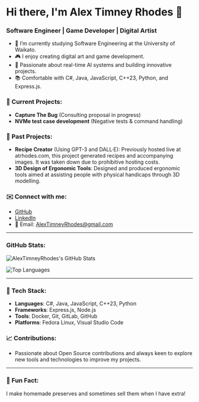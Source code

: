 # Hi there, I'm Alex Timney Rhodes 👋

### Software Engineer | Game Developer | Digital Artist

- 🌱 I’m currently studying Software Engineering at the University of Waikato.
- 🎮 I enjoy creating digital art and game development.
- 🚀 Passionate about real-time AI systems and building innovative projects.
- 📚 Comfortable with C#, Java, JavaScript, C++23, Python, and Express.js.

### 🔭 Current Projects:
- **Capture The Bug** (Consulting proposal in progress)
- **NVMe test case development** (Negative tests & command handling)

### 🌟 Past Projects:
- **Recipe Creator** (Using GPT-3 and DALL·E): Previously hosted live at atrhodes.com, this project generated recipes and accompanying images. It was taken down due to prohibitive hosting costs.
- **3D Design of Ergonomic Tools**: Designed and produced ergonomic tools aimed at assisting people with physical handicaps through 3D modelling.

### ✉️ Connect with me:
- [GitHub](https://github.com/AlexTimneyRhodes)
- [LinkedIn](https://www.linkedin.com/in/alextimneyrhodes/)
- 📧 Email: AlexTimneyRhodes@gmail.com

---

### GitHub Stats:

![AlexTimneyRhodes's GitHub Stats](https://github-readme-stats.vercel.app/api?username=AlexTimneyRhodes&show_icons=true&theme=radical)

![Top Languages](https://github-readme-stats.vercel.app/api/top-langs/?username=AlexTimneyRhodes&layout=compact&theme=radical)

---

### 🚀 Tech Stack:
- **Languages**: C#, Java, JavaScript, C++23, Python
- **Frameworks**: Express.js, Node.js
- **Tools**: Docker, Git, GitLab, GitHub
- **Platforms**: Fedora Linux, Visual Studio Code

### 📈 Contributions:
- Passionate about Open Source contributions and always keen to explore new tools and technologies to improve my projects.

---

### 🌸 Fun Fact:
I make homemade preserves and sometimes sell them when I have extra!
